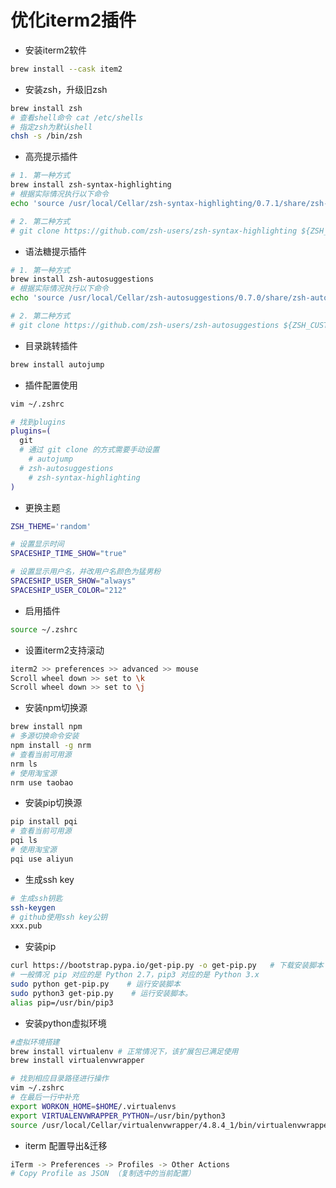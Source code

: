 # 优化iterm2插件


- 安装iterm2软件
```bash
brew install --cask item2
```

- 安装zsh，升级旧zsh
```bash
brew install zsh
# 查看shell命令 cat /etc/shells
# 指定zsh为默认shell
chsh -s /bin/zsh
```

- 高亮提示插件
```bash
# 1. 第一种方式
brew install zsh-syntax-highlighting
# 根据实际情况执行以下命令
echo 'source /usr/local/Cellar/zsh-syntax-highlighting/0.7.1/share/zsh-syntax-highlighting/zsh-syntax-highlighting.zsh' >> ~/.zshrc

# 2. 第二种方式
# git clone https://github.com/zsh-users/zsh-syntax-highlighting ${ZSH_CUSTOM:-~/.oh-my-zsh/custom}/plugins/zsh-syntax-highlighting
```

- 语法糖提示插件
```bash
# 1. 第一种方式
brew install zsh-autosuggestions
# 根据实际情况执行以下命令
echo 'source /usr/local/Cellar/zsh-autosuggestions/0.7.0/share/zsh-autosuggestions/zsh-autosuggestions.zsh' >> ~/.zshrc

# 2. 第二种方式
# git clone https://github.com/zsh-users/zsh-autosuggestions ${ZSH_CUSTOM:-~/.oh-my-zsh/custom}/plugins/zsh-autosuggestions
```

- 目录跳转插件
```bash
brew install autojump
```

- 插件配置使用
```bash
vim ~/.zshrc

# 找到plugins
plugins=(
  git
  # 通过 git clone 的方式需要手动设置
	# autojump
  # zsh-autosuggestions
	# zsh-syntax-highlighting
)
```

- 更换主题
```bash
ZSH_THEME='random'

# 设置显示时间
SPACESHIP_TIME_SHOW="true"

# 设置显示用户名，并改用户名颜色为猛男粉
SPACESHIP_USER_SHOW="always"
SPACESHIP_USER_COLOR="212"
```

- 启用插件
```bash
source ~/.zshrc
```

- 设置iterm2支持滚动
```bash
iterm2 >> preferences >> advanced >> mouse
Scroll wheel down >> set to \k
Scroll wheel down >> set to \j
```

- 安装npm切换源
```bash
brew install npm
# 多源切换命令安装
npm install -g nrm
# 查看当前可用源
nrm ls
# 使用淘宝源
nrm use taobao
```

- 安装pip切换源
```bash
pip install pqi
# 查看当前可用源
pqi ls
# 使用淘宝源
pqi use aliyun
```

- 生成ssh key
```bash
# 生成ssh钥匙
ssh-keygen
# github使用ssh key公钥
xxx.pub
```

- 安装pip
```bash
curl https://bootstrap.pypa.io/get-pip.py -o get-pip.py   # 下载安装脚本
# 一般情况 pip 对应的是 Python 2.7，pip3 对应的是 Python 3.x
sudo python get-pip.py    # 运行安装脚本
sudo python3 get-pip.py    # 运行安装脚本。
alias pip=/usr/bin/pip3
```
- 安装python虚拟环境
```bash
#虚拟环境搭建
brew install virtualenv # 正常情况下，该扩展包已满足使用
brew install virtualenvwrapper

# 找到相应目录路径进行操作
vim ~/.zshrc
# 在最后一行中补充
export WORKON_HOME=$HOME/.virtualenvs
export VIRTUALENVWRAPPER_PYTHON=/usr/bin/python3
source /usr/local/Cellar/virtualenvwrapper/4.8.4_1/bin/virtualenvwrapper.sh
```

- iterm 配置导出&迁移
```bash
iTerm -> Preferences -> Profiles -> Other Actions
# Copy Profile as JSON （复制选中的当前配置）
```

